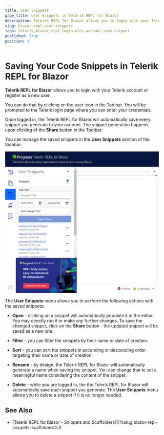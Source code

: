 ```yaml
---
title: User Snippets
page_title: User Snippets in Telerik REPL for Blazor
description: Telerik REPL for Blazor allows you to login with your Telerik account and save all snippets you run.
slug: blazor-repl-user-snippets
tags: telerik,blazor,repl,login,user,account,save,snippet
published: True
position: 3
---
```



# Saving Your Code Snippets in Telerik REPL for Blazor

**Telerik REPL for Blazor** allows you to login with your Telerik account or register as a new user.

You can do that by clicking on the user icon in the Toolbar. You will be prompted to the Telerik login page where you can enter your credentials.

Once logged in, the Telerik REPL for Blazor will automatically save every snippet you generate to your account. The snippet generation happens upon clicking of the **Share** button in the Toolbar.

You can manage the saved snippets in the **User Snippets** section of the Sidebar:

![User Snippets menu in Telerik REPL for Blazor](../images/repl-user-snippets.png)

The **User Snippets** menu allows you to perform the following actions with the saved snippets:

* **Open** - clicking on a snippet will automatically populate it in the editor. You may directly run it or make any further changes. To save the changed snippet, click on the **Share** button - the updated snippet will be saved as a new one.

* **Filter** - you can filter the snippets by their name or date of creation.

* **Sort** - you can sort the snippets in accending or descending order targeting their name or date of creation.

* **Rename** - by design, the Telerik REPL for Blazor will automatically generate a name when saving the snippet. You can change that to set a meaningful name considering the content of the snippet.

* **Delete** - while you are logged in, the the Telerik REPL for Blazor will automatically save each snippet you generate. The **User Snippets** menu allows you to delete a snippet if it is no longer needed.


## See Also

* [Telerik REPL for Blazor - Snippets and Scaffolders]({%slug blazor-repl-snippets-scaffolders%})